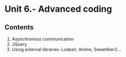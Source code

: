 # Unit 6.- Advanced coding

## Contents
1. Asynchronous communication
2. JQuery
3. Using external libraries: Lodash, Anime, SweetAler2...